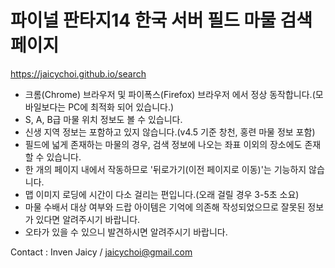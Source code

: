 # 파이널 판타지14 한국 서버 필드 마물 검색 페이지
https://jaicychoi.github.io/search

- 크롬(Chrome) 브라우저 및 파이폭스(Firefox) 브라우저 에서 정상 동작합니다.(모바일보다는 PC에 최적화 되어 있습니다.)
- S, A, B급 마물 위치 정보도 볼 수 있습니다.
- 신생 지역 정보는 포함하고 있지 않습니다.(v4.5 기준 창천, 홍련 마물 정보 포함)
- 필드에 넓게 존재하는 마물의 경우, 검색 정보에 나오는 좌표 이외의 장소에도 존재할 수 있습니다.
- 한 개의 페이지 내에서 작동하므로 '뒤로가기(이전 페이지로 이동)'는 기능하지 않습니다.
- 맵 이미지 로딩에 시간이 다소 걸리는 편입니다.(오래 걸릴 경우 3-5초 소요)
- 마물 수배서 대상 여부와 드랍 아이템은 기억에 의존해 작성되었으므로 잘못된 정보가 있다면 알려주시기 바랍니다.
- 오타가 있을 수 있으니 발견하시면 알려주시기 바랍니다.

Contact : Inven Jaicy / jaicychoi@gmail.com
